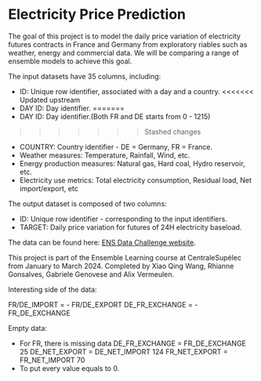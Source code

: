 # Electricity Price Prediction

The goal of this project is to model the daily price variation of electricity futures contracts in France and Germany from exploratory riables such as weather, energy and commercial data. We will be comparing a range of ensemble models to achieve this goal.

The input datasets have 35 columns, including:
- ID: Unique row identifier, associated with a day and a country.
<<<<<<< Updated upstream
- DAY ID: Day identifier.
=======
- DAY ID: Day identifier.(Both FR and DE starts from 0 - 1215)
>>>>>>> Stashed changes
- COUNTRY: Country identifier - DE = Germany, FR = France.
- Weather measures: Temperature, Rainfall, Wind, etc.
- Energy production measures: Natural gas, Hard coal, Hydro reservoir, etc.
- Electricity use metrics: Total electricity consumption, Residual load, Net import/export, etc

The output dataset is composed of two columns:
- ID: Unique row identifier - corresponding to the input identifiers.
- TARGET: Daily price variation for futures of 24H electricity baseload.

The data can be found here: [ENS Data Challenge website](https://challengedata.ens.fr/challenges/97).

This project is part of the Ensemble Learning course at CentraleSupélec from January to March 2024. Completed by Xiao Qing Wang, Rhianne Gonsalves, Gabriele Genovese and Alix Vermeulen.

Interesting side of the data:

FR/DE_IMPORT = - FR/DE_EXPORT
DE_FR_EXCHANGE = - FR_DE_EXCHANGE

Empty data:
- For FR, there is missing data
        DE_FR_EXCHANGE = FR_DE_EXCHANGE 25
        DE_NET_EXPORT = DE_NET_IMPORT 124
        FR_NET_EXPORT = FR_NET_IMPORT 70
- To put every value equals to 0.



